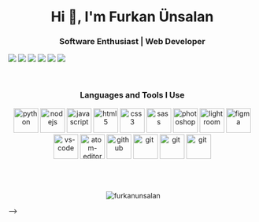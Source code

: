 <h1 align="center">Hi 👋, I'm Furkan Ünsalan</h1>
<h3 align="center">Software Enthusiast | Web Developer</h3>
<p align="center">
  
<a target="_blank" href="https://furkanunsalan.dev"><img src="http://furkanunsalan.dev/wp-content/uploads/2023/08/websitePanel.png"/></a>
<a href="mailto:me@furkanunsalan.dev"><img src="http://furkanunsalan.dev/wp-content/uploads/2023/08/mailPanel.png"/></a>
<a target="_blank" href="https://instagram.com/furkanunsalan"><img src="http://furkanunsalan.dev/wp-content/uploads/2023/08/instaPanel.png"/></a>
<a target="_blank" href="https://www.linkedin.com/in/furkan-%C3%BCnsalan-441961212/"><img src="http://furkanunsalan.dev/wp-content/uploads/2023/08/linkedinPanel.png"/></a>
<a target="_blank" href="https://open.spotify.com/user/furkanunsalan"><img src="http://furkanunsalan.dev/wp-content/uploads/2023/08/spotifyPanel.png"/></a>
<a target="_blank" href="https://twitter.com/furkanunsalan"><img src="http://furkanunsalan.dev/wp-content/uploads/2023/08/twitterPanel.png"/></a>
</p>

<br>

<h3 align="center">Languages and Tools I Use</h3>
<p align="center">
<img src="http://furkanunsalan.dev/wp-content/uploads/2023/08/python.png" alt="python" width="50" height="50"/>
<img src="http://furkanunsalan.dev/wp-content/uploads/2023/08/nodejs.png" alt="nodejs" width="50" height="50"/>
<img src="http://furkanunsalan.dev/wp-content/uploads/2023/08/javascript.png" alt="javascript" width="50" height="50"/>
<img src="http://furkanunsalan.dev/wp-content/uploads/2023/08/html.png" alt="html5" width="50" height="50"/>
<img src="http://furkanunsalan.dev/wp-content/uploads/2023/08/css.png" alt="css3" width="50" height="50"/>
<img src="http://furkanunsalan.dev/wp-content/uploads/2023/08/sass.png" alt="sass" width="50" height="50"/>
<img src="http://furkanunsalan.dev/wp-content/uploads/2023/08/photoshop.png" alt="photoshop" width="50" height="50"/>
<img src="http://furkanunsalan.dev/wp-content/uploads/2023/08/lightroom.png" alt="lightroom" width="50" height="50"/>
<img src="http://furkanunsalan.dev/wp-content/uploads/2023/08/figma.png?v=2" alt="figma" width="50" height="50"/>
<img src="http://furkanunsalan.dev/wp-content/uploads/2023/08/vscode.png" alt="vs-code" width="50" height="50"/>
<img src="http://furkanunsalan.dev/wp-content/uploads/2023/08/atom.png" alt="atom-editor" width="50" height="50"/>
<img src="http://furkanunsalan.dev/wp-content/uploads/2023/08/github.png" alt="github" width="50" height="50"/>
<img src="http://furkanunsalan.dev/wp-content/uploads/2023/08/git.png" alt="git" width="50" height="50"/>
<img src="http://furkanunsalan.dev/wp-content/uploads/2023/08/wordpress.png" alt="git" width="50" height="50"/>
<img src="http://furkanunsalan.dev/wp-content/uploads/2023/08/react.png" alt="git" width="50" height="50"/>
 </p>

<br>
<br>
<p align="center">&nbsp;<img align="center" src="https://github-readme-stats.vercel.app/api?username=furkanunsalan&show_icons=true" alt="furkanunsalan" /></p>
-->
